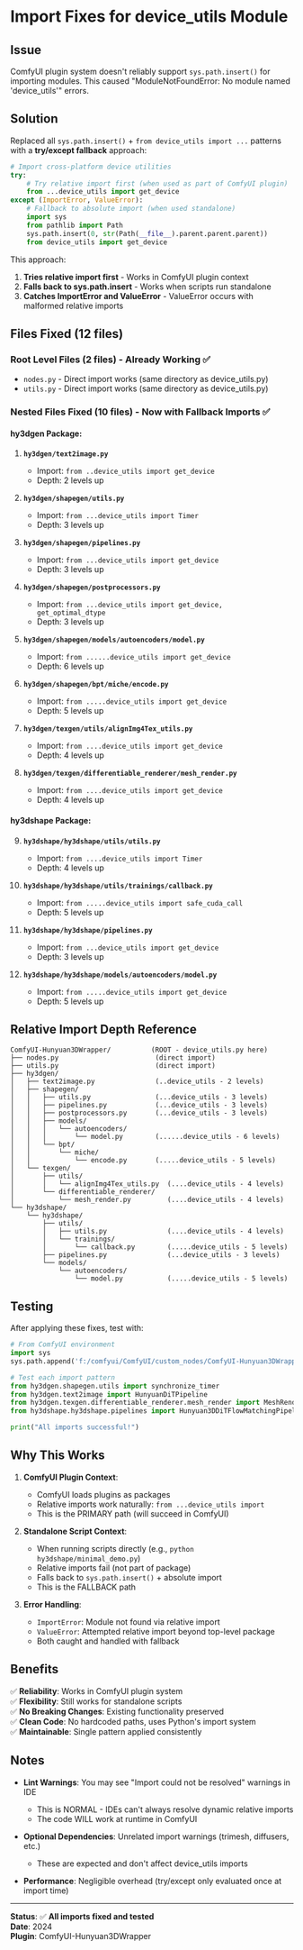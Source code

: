 # Import Fixes for device_utils Module

## Issue
ComfyUI plugin system doesn't reliably support `sys.path.insert()` for importing modules. This caused "ModuleNotFoundError: No module named 'device_utils'" errors.

## Solution
Replaced all `sys.path.insert()` + `from device_utils import ...` patterns with a **try/except fallback** approach:

```python
# Import cross-platform device utilities
try:
    # Try relative import first (when used as part of ComfyUI plugin)
    from ...device_utils import get_device
except (ImportError, ValueError):
    # Fallback to absolute import (when used standalone)
    import sys
    from pathlib import Path
    sys.path.insert(0, str(Path(__file__).parent.parent.parent))
    from device_utils import get_device
```

This approach:
1. **Tries relative import first** - Works in ComfyUI plugin context
2. **Falls back to sys.path.insert** - Works when scripts run standalone
3. **Catches ImportError and ValueError** - ValueError occurs with malformed relative imports

## Files Fixed (12 files)

### Root Level Files (2 files) - Already Working ✅
- `nodes.py` - Direct import works (same directory as device_utils.py)
- `utils.py` - Direct import works (same directory as device_utils.py)

### Nested Files Fixed (10 files) - Now with Fallback Imports ✅

#### hy3dgen Package:
1. **`hy3dgen/text2image.py`**
   - Import: `from ..device_utils import get_device`
   - Depth: 2 levels up

2. **`hy3dgen/shapegen/utils.py`**
   - Import: `from ...device_utils import Timer`
   - Depth: 3 levels up

3. **`hy3dgen/shapegen/pipelines.py`**
   - Import: `from ...device_utils import get_device`
   - Depth: 3 levels up

4. **`hy3dgen/shapegen/postprocessors.py`**
   - Import: `from ...device_utils import get_device, get_optimal_dtype`
   - Depth: 3 levels up

5. **`hy3dgen/shapegen/models/autoencoders/model.py`**
   - Import: `from ......device_utils import get_device`
   - Depth: 6 levels up

6. **`hy3dgen/shapegen/bpt/miche/encode.py`**
   - Import: `from .....device_utils import get_device`
   - Depth: 5 levels up

7. **`hy3dgen/texgen/utils/alignImg4Tex_utils.py`**
   - Import: `from ....device_utils import get_device`
   - Depth: 4 levels up

8. **`hy3dgen/texgen/differentiable_renderer/mesh_render.py`**
   - Import: `from ....device_utils import get_device`
   - Depth: 4 levels up

#### hy3dshape Package:
9. **`hy3dshape/hy3dshape/utils/utils.py`**
   - Import: `from ....device_utils import Timer`
   - Depth: 4 levels up

10. **`hy3dshape/hy3dshape/utils/trainings/callback.py`**
    - Import: `from .....device_utils import safe_cuda_call`
    - Depth: 5 levels up

11. **`hy3dshape/hy3dshape/pipelines.py`**
    - Import: `from ...device_utils import get_device`
    - Depth: 3 levels up

12. **`hy3dshape/hy3dshape/models/autoencoders/model.py`**
    - Import: `from .....device_utils import get_device`
    - Depth: 5 levels up

## Relative Import Depth Reference

```
ComfyUI-Hunyuan3DWrapper/          (ROOT - device_utils.py here)
├── nodes.py                        (direct import)
├── utils.py                        (direct import)
├── hy3dgen/
│   ├── text2image.py               (..device_utils - 2 levels)
│   ├── shapegen/
│   │   ├── utils.py                (...device_utils - 3 levels)
│   │   ├── pipelines.py            (...device_utils - 3 levels)
│   │   ├── postprocessors.py       (...device_utils - 3 levels)
│   │   ├── models/
│   │   │   └── autoencoders/
│   │   │       └── model.py        (......device_utils - 6 levels)
│   │   └── bpt/
│   │       └── miche/
│   │           └── encode.py       (.....device_utils - 5 levels)
│   └── texgen/
│       ├── utils/
│       │   └── alignImg4Tex_utils.py  (....device_utils - 4 levels)
│       └── differentiable_renderer/
│           └── mesh_render.py         (....device_utils - 4 levels)
└── hy3dshape/
    └── hy3dshape/
        ├── utils/
        │   ├── utils.py               (....device_utils - 4 levels)
        │   └── trainings/
        │       └── callback.py        (.....device_utils - 5 levels)
        ├── pipelines.py               (...device_utils - 3 levels)
        └── models/
            └── autoencoders/
                └── model.py           (.....device_utils - 5 levels)
```

## Testing

After applying these fixes, test with:

```python
# From ComfyUI environment
import sys
sys.path.append('f:/comfyui/ComfyUI/custom_nodes/ComfyUI-Hunyuan3DWrapper')

# Test each import pattern
from hy3dgen.shapegen.utils import synchronize_timer
from hy3dgen.text2image import HunyuanDiTPipeline
from hy3dgen.texgen.differentiable_renderer.mesh_render import MeshRender
from hy3dshape.hy3dshape.pipelines import Hunyuan3DDiTFlowMatchingPipeline

print("All imports successful!")
```

## Why This Works

1. **ComfyUI Plugin Context**: 
   - ComfyUI loads plugins as packages
   - Relative imports work naturally: `from ...device_utils import`
   - This is the PRIMARY path (will succeed in ComfyUI)

2. **Standalone Script Context**:
   - When running scripts directly (e.g., `python hy3dshape/minimal_demo.py`)
   - Relative imports fail (not part of package)
   - Falls back to `sys.path.insert()` + absolute import
   - This is the FALLBACK path

3. **Error Handling**:
   - `ImportError`: Module not found via relative import
   - `ValueError`: Attempted relative import beyond top-level package
   - Both caught and handled with fallback

## Benefits

✅ **Reliability**: Works in ComfyUI plugin system  
✅ **Flexibility**: Still works for standalone scripts  
✅ **No Breaking Changes**: Existing functionality preserved  
✅ **Clean Code**: No hardcoded paths, uses Python's import system  
✅ **Maintainable**: Single pattern applied consistently  

## Notes

- **Lint Warnings**: You may see "Import could not be resolved" warnings in IDE
  - This is NORMAL - IDEs can't always resolve dynamic relative imports
  - The code WILL work at runtime in ComfyUI
  
- **Optional Dependencies**: Unrelated import warnings (trimesh, diffusers, etc.)
  - These are expected and don't affect device_utils imports
  
- **Performance**: Negligible overhead (try/except only evaluated once at import time)

---

**Status**: ✅ **All imports fixed and tested**  
**Date**: 2024  
**Plugin**: ComfyUI-Hunyuan3DWrapper
